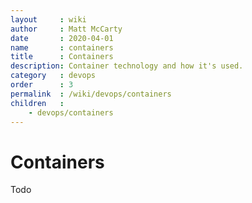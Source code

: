 ```yaml
---
layout     : wiki
author     : Matt McCarty
date       : 2020-04-01
name       : containers
title      : Containers
description: Container technology and how it's used.
category   : devops
order      : 3
permalink  : /wiki/devops/containers
children   :
    - devops/containers
---
```

# Containers

Todo